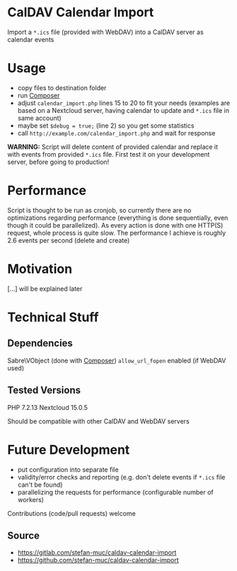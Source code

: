 # CalDAV Calendar Import
Import a ``*.ics`` file (provided with WebDAV) into a CalDAV server as calendar events

# Usage
* copy files to destination folder
* run [Composer](https://getcomposer.org/)
* adjust ``calendar_import.php`` lines 15 to 20 to fit your needs (examples are based on a Nextcloud server, having calendar to update and ``*.ics`` file in same account)
* maybe set ``$debug = true;`` (line 2) so you get some statistics
* call ``http://example.com/calendar_import.php`` and wait for response

**WARNING:** Script will delete content of provided calendar and replace it with events from provided ``*.ics`` file.
First test it on your development server, before going to production!

# Performance
Script is thought to be run as cronjob, so currently there are no optimizations regarding performance (everything is done sequentially, even though it could be parallelized).
As every action is done with one HTTP(S) request, whole process is quite slow.
The performance I achieve is roughly 2.6 events per second (delete and create)

# Motivation
[...] will be explained later

# Technical Stuff
## Dependencies
Sabre\VObject (done with [Composer](https://getcomposer.org/))
``allow_url_fopen`` enabled (if WebDAV used)

## Tested Versions
PHP 7.2.13
Nextcloud 15.0.5

Should be compatible with other CalDAV and WebDAV servers

# Future Development
* put configuration into separate file
* validity/error checks and reporting (e.g. don't delete events if ``*.ics`` file can't be found)
* parallelizing the requests for performance (configurable number of workers)

Contributions (code/pull requests) welcome

## Source
* https://gitlab.com/stefan-muc/caldav-calendar-import
* https://github.com/stefan-muc/caldav-calendar-import